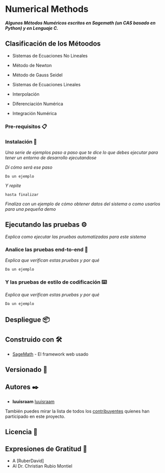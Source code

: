 # Numerical Methods

**_Algunos Métodos Numéricos escritos en Sagemath (un CAS basado en Python) y en Lenguaje C._**

## Clasificación de los Métoodos

- Sistemas de Ecuaciones No Lineales

- Método de Newton

- Método de Gauss Seidel

- Sistemas de Ecuaciones Lineales

- Interpolación

- Diferenciación Numérica

- Integración Numérica


### Pre-requisitos 📋


### Instalación 🔧

_Una serie de ejemplos paso a paso que te dice lo que debes ejecutar para tener un entorno de desarrollo ejecutandose_

_Dí cómo será ese paso_

```
Da un ejemplo
```

_Y repite_

```
hasta finalizar
```

_Finaliza con un ejemplo de cómo obtener datos del sistema o como usarlos para una pequeña demo_

## Ejecutando las pruebas ⚙️

_Explica como ejecutar las pruebas automatizadas para este sistema_

### Analice las pruebas end-to-end 🔩

_Explica que verifican estas pruebas y por qué_

```
Da un ejemplo
```

### Y las pruebas de estilo de codificación ⌨️

_Explica que verifican estas pruebas y por qué_

```
Da un ejemplo
```

## Despliegue 📦


## Construido con 🛠️

* [SageMath](https://www.sagemath.org/) - El framework web usado

## Versionado 📌

## Autores ✒️

* **luuisraam** [luuisraam](https://github.com/luuisraam)

También puedes mirar la lista de todos los [contribuyentes](https://github.com/your/project/contributors) quíenes han participado en este proyecto. 

## Licencia 📄

## Expresiones de Gratitud 🎁

* A [RuberDavid] 
* Al Dr. Christian Rubio Montiel
